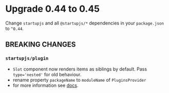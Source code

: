 # Upgrade 0.44 to 0.45

Change `startupjs` and all `@startupjs/*` dependencies in your `package.json` to `^0.44`.

## BREAKING CHANGES

### `startupjs/plugin`

- `Slot` component now renders items as siblings by default. Pass `type='nested'` for old behaviour.
- rename property `packageName` to `moduleName` of `PluginsProvider`
- for more information see [docs](https://startupjs-ui.dev.dmapper.co/docs/libraries/plugins).
